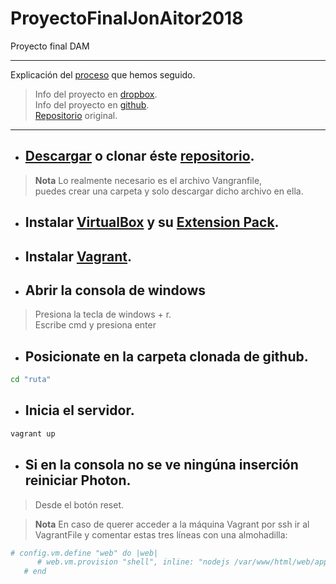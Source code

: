 # ProyectoFinalJonAitor2018
Proyecto final DAM

---
Explicación del [proceso](https://github.com/AitorBM/proyecto-2017/blob/master/PROCESO.md) que hemos seguido.

> Info del proyecto en [dropbox](https://www.dropbox.com/sh/dvc6av0rjhkq94b/AADIgfvF83NRkawAnpXX86tZa?dl=0).
<br/>Info del proyecto en [github](https://egibide-dam.github.io/proyecto-2017/).
<br/>[Repositorio](https://github.com/Egibide-DAM/proyecto-2017) original.
---

- ## [Descargar](https://github.com/AitorBM/proyecto-2017/archive/master.zip) o clonar éste [repositorio](https://github.com/AitorBM/proyecto-2017).
 > **Nota** Lo realmente necesario es el archivo Vangranfile,<br/>
   puedes crear una carpeta y solo descargar dicho archivo en ella.
- ## Instalar [VirtualBox](https://www.virtualbox.org/wiki/Downloads) y su [Extension Pack](https://download.virtualbox.org/virtualbox/5.2.6/Oracle_VM_VirtualBox_Extension_Pack-5.2.6-120293.vbox-extpack).
- ## Instalar [Vagrant](https://www.vagrantup.com/downloads.html).
- ## Abrir la consola de windows
>Presiona la tecla de windows + r.<br/>
>Escribe cmd y presiona enter
 - ## Posicionate en la carpeta clonada de github.
 ```sh
 cd "ruta"
 ```
 - ## Inicia el servidor.
 ```sh
 vagrant up
 ```
 - ## Si en la consola no se ve ningúna inserción reiniciar Photon.
  > Desde el botón reset.
  
  > **Nota** En caso de querer acceder a la máquina Vagrant por ssh ir al VagrantFile y comentar estas tres líneas con una almohadilla:
  ```sh
  # config.vm.define "web" do |web|
		# web.vm.provision "shell", inline: "nodejs /var/www/html/web/app_prueba02.js"
	 # end
  ```
